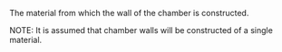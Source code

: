 The material from which the wall of the chamber is constructed.

NOTE: It is assumed that chamber walls will be constructed of a single material.

